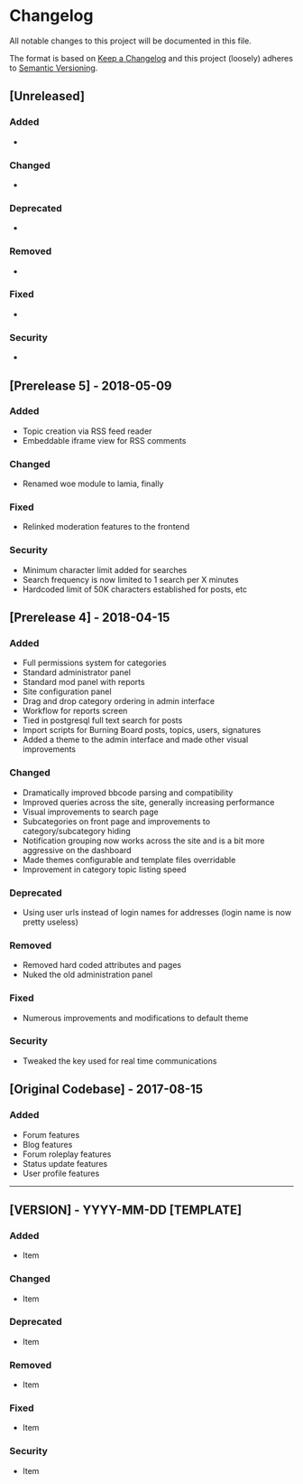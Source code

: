 # Changelog
All notable changes to this project will be documented in this file.

The format is based on [Keep a Changelog](http://keepachangelog.com/en/1.0.0/)
and this project (loosely) adheres to [Semantic Versioning](http://semver.org/spec/v2.0.0.html).

## [Unreleased]
### Added
- 

### Changed
- 

### Deprecated
- 

### Removed
- 

### Fixed
- 

### Security
- 

## [Prerelease 5] - 2018-05-09
### Added
- Topic creation via RSS feed reader
- Embeddable iframe view for RSS comments

### Changed
- Renamed woe module to lamia, finally

### Fixed
- Relinked moderation features to the frontend

### Security
- Minimum character limit added for searches
- Search frequency is now limited to 1 search per X minutes
- Hardcoded limit of 50K characters established for posts, etc

## [Prerelease 4] - 2018-04-15
### Added
- Full permissions system for categories
- Standard administrator panel
- Standard mod panel with reports
- Site configuration panel
- Drag and drop category ordering in admin interface
- Workflow for reports screen
- Tied in postgresql full text search for posts
- Import scripts for Burning Board posts, topics, users, signatures
- Added a theme to the admin interface and made other visual improvements

### Changed
- Dramatically improved bbcode parsing and compatibility
- Improved queries across the site, generally increasing performance
- Visual improvements to search page
- Subcategories on front page and improvements to category/subcategory hiding
- Notification grouping now works across the site and is a bit more aggressive on the dashboard
- Made themes configurable and template files overridable
- Improvement in category topic listing speed

### Deprecated
- Using user urls instead of login names for addresses (login name is now pretty useless)

### Removed
- Removed hard coded attributes and pages
- Nuked the old administration panel

### Fixed
- Numerous improvements and modifications to default theme

### Security
- Tweaked the key used for real time communications

## [Original Codebase] - 2017-08-15
### Added
- Forum features
- Blog features
- Forum roleplay features
- Status update features
- User profile features

-------

## [VERSION] - YYYY-MM-DD [TEMPLATE]
### Added
- Item

### Changed
- Item

### Deprecated
- Item

### Removed
- Item

### Fixed
- Item

### Security
- Item
